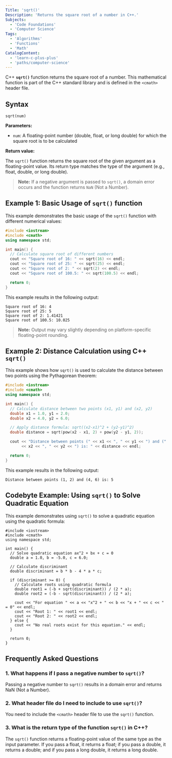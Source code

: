 ```yaml
---
Title: 'sqrt()'
Description: 'Returns the square root of a number in C++.'
Subjects:
  - 'Code Foundations'
  - 'Computer Science'
Tags:
  - 'Algorithms'
  - 'Functions'
  - 'Math'
CatalogContent:
  - 'learn-c-plus-plus'
  - 'paths/computer-science'
---
```


C++ **`sqrt()`** function returns the square root of a number. This mathematical function is part of the C++ standard library and is defined in the `<cmath>` header file.

## Syntax

```pseudo
sqrt(num)
```

**Parameters:**

- `num`: A floating-point number (double, float, or long double) for which the square root is to be calculated

**Return value:**

The `sqrt()` function returns the square root of the given argument as a floating-point value. Its return type matches the type of the argument (e.g., float, double, or long double).

> **Note:** If a negative argument is passed to `sqrt()`, a domain error occurs and the function returns `NaN` (Not a Number).

## Example 1: Basic Usage of `sqrt()` function

This example demonstrates the basic usage of the `sqrt()` function with different numerical values:

```cpp
#include <iostream>
#include <cmath>
using namespace std;

int main() {
  // Calculate square root of different numbers
  cout << "Square root of 16: " << sqrt(16) << endl;
  cout << "Square root of 25: " << sqrt(25) << endl;
  cout << "Square root of 2: " << sqrt(2) << endl;
  cout << "Square root of 100.5: " << sqrt(100.5) << endl;

  return 0;
}
```

This example results in the following output:

```shell
Square root of 16: 4
Square root of 25: 5
Square root of 2: 1.41421
Square root of 100.5: 10.025
```

> **Note:** Output may vary slightly depending on platform-specific floating-point rounding.

## Example 2: Distance Calculation using C++ `sqrt()`

This example shows how `sqrt()` is used to calculate the distance between two points using the Pythagorean theorem:

```cpp
#include <iostream>
#include <cmath>
using namespace std;

int main() {
  // Calculate distance between two points (x1, y1) and (x2, y2)
  double x1 = 1.0, y1 = 2.0;
  double x2 = 4.0, y2 = 6.0;

  // Apply distance formula: sqrt((x2-x1)^2 + (y2-y1)^2)
  double distance = sqrt(pow(x2 - x1, 2) + pow(y2 - y1, 2));

  cout << "Distance between points (" << x1 << ", " << y1 << ") and ("
       << x2 << ", " << y2 << ") is: " << distance << endl;

  return 0;
}
```

This example results in the following output:

```shell
Distance between points (1, 2) and (4, 6) is: 5
```

## Codebyte Example: Using `sqrt()` to Solve Quadratic Equation

This example demonstrates using `sqrt()` to solve a quadratic equation using the quadratic formula:

```codebyte/cpp
#include <iostream>
#include <cmath>
using namespace std;

int main() {
  // Solve quadratic equation ax^2 + bx + c = 0
  double a = 1.0, b = -5.0, c = 6.0;

  // Calculate discriminant
  double discriminant = b * b - 4 * a * c;

  if (discriminant >= 0) {
    // Calculate roots using quadratic formula
    double root1 = (-b + sqrt(discriminant)) / (2 * a);
    double root2 = (-b - sqrt(discriminant)) / (2 * a);

    cout << "For equation " << a << "x^2 + " << b << "x + " << c << " = 0" << endl;
    cout << "Root 1: " << root1 << endl;
    cout << "Root 2: " << root2 << endl;
  } else {
    cout << "No real roots exist for this equation." << endl;
  }

  return 0;
}
```

## Frequently Asked Questions

### 1. What happens if I pass a negative number to `sqrt()`?

Passing a negative number to `sqrt()` results in a domain error and returns NaN (Not a Number).

### 2. What header file do I need to include to use `sqrt()`?

You need to include the `<cmath>` header file to use the `sqrt()` function.

### 3. What is the return type of the function `sqrt()` in C++?

The `sqrt()` function returns a floating-point value of the same type as the input parameter. If you pass a float, it returns a float; if you pass a double, it returns a double; and if you pass a long double, it returns a long double.
